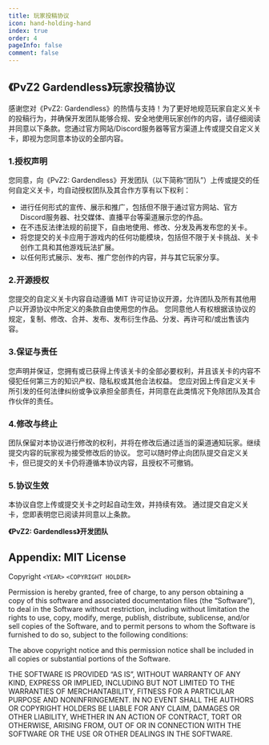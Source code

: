 ```yaml
---
title: 玩家投稿协议
icon: hand-holding-hand
index: true
order: 4
pageInfo: false
comment: false
---
```

## 《PvZ2 Gardendless》玩家投稿协议

感谢您对《PvZ2: Gardendless》的热情与支持！为了更好地规范玩家自定义关卡的投稿行为，并确保开发团队能够合规、安全地使用玩家创作的内容，请仔细阅读并同意以下条款。您通过官方网站/Discord服务器等官方渠道上传或提交自定义关卡，即视为您同意本协议的全部内容。

### 1.授权声明

您同意，向《PvZ2: Gardendless》开发团队（以下简称“团队”）上传或提交的任何自定义关卡，均自动授权团队及其合作方享有以下权利：

- 进行任何形式的宣传、展示和推广，包括但不限于通过官方网站、官方Discord服务器、社交媒体、直播平台等渠道展示您的作品。
- 在不违反法律法规的前提下，自由地使用、修改、分发及再发布您的关卡。
- 将您提交的关卡应用于游戏内的任何功能模块，包括但不限于关卡挑战、关卡创作工具和其他游戏玩法扩展。
- 以任何形式展示、发布、推广您创作的内容，并与其它玩家分享。

### 2.开源授权

您提交的自定义关卡内容自动遵循 MIT 许可证协议开源，允许团队及所有其他用户以开源协议中所定义的条款自由使用您的作品。
您同意他人有权根据该协议的规定，复制、修改、合并、发布、发布衍生作品、分发、再许可和/或出售该内容。

### 3.保证与责任

您声明并保证，您拥有或已获得上传该关卡的全部必要权利，并且该关卡的内容不侵犯任何第三方的知识产权、隐私权或其他合法权益。
您应对因上传自定义关卡所引发的任何法律纠纷或争议承担全部责任，并同意在此类情况下免除团队及其合作伙伴的责任。

### 4.修改与终止

团队保留对本协议进行修改的权利，并将在修改后通过适当的渠道通知玩家。继续提交内容的玩家视为接受修改后的协议。
您可以随时停止向团队提交自定义关卡，但已提交的关卡仍将遵循本协议内容，且授权不可撤销。

### 5.协议生效

本协议自您上传或提交关卡之时起自动生效，并持续有效。
通过提交自定义关卡，您即表明您已阅读并同意以上条款。

**《PvZ2: Gardendless》开发团队**

## Appendix: MIT License

Copyright `<YEAR>` `<COPYRIGHT HOLDER>`

Permission is hereby granted, free of charge, to any person obtaining a copy of this software and associated documentation files (the “Software”), to deal in the Software without restriction, including without limitation the rights to use, copy, modify, merge, publish, distribute, sublicense, and/or sell copies of the Software, and to permit persons to whom the Software is furnished to do so, subject to the following conditions:

The above copyright notice and this permission notice shall be included in all copies or substantial portions of the Software.

THE SOFTWARE IS PROVIDED “AS IS”, WITHOUT WARRANTY OF ANY KIND, EXPRESS OR IMPLIED, INCLUDING BUT NOT LIMITED TO THE WARRANTIES OF MERCHANTABILITY, FITNESS FOR A PARTICULAR PURPOSE AND NONINFRINGEMENT. IN NO EVENT SHALL THE AUTHORS OR COPYRIGHT HOLDERS BE LIABLE FOR ANY CLAIM, DAMAGES OR OTHER LIABILITY, WHETHER IN AN ACTION OF CONTRACT, TORT OR OTHERWISE, ARISING FROM, OUT OF OR IN CONNECTION WITH THE SOFTWARE OR THE USE OR OTHER DEALINGS IN THE SOFTWARE.
